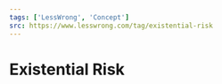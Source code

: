 ```yaml
---
tags: ['LessWrong', 'Concept']
src: https://www.lesswrong.com/tag/existential-risk
---
```


# Existential Risk
